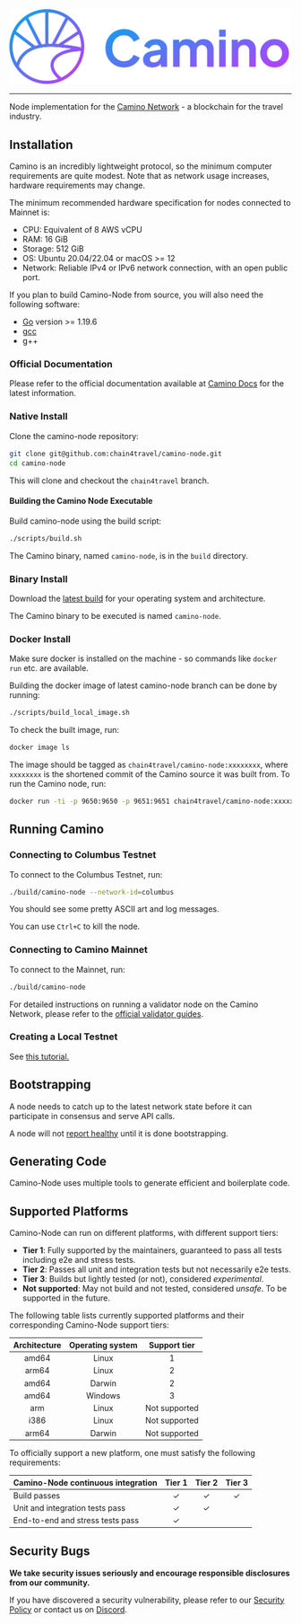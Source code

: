 <div align="center">
  <img src="resources/camino-logo.png?raw=true">
</div>

---

Node implementation for the [Camino Network](https://camino.network) - a blockchain for the travel industry.

## Installation

Camino is an incredibly lightweight protocol, so the minimum computer requirements are quite modest.
Note that as network usage increases, hardware requirements may change.

The minimum recommended hardware specification for nodes connected to Mainnet is:

- CPU: Equivalent of 8 AWS vCPU
- RAM: 16 GiB
- Storage: 512 GiB
- OS: Ubuntu 20.04/22.04 or macOS >= 12
- Network: Reliable IPv4 or IPv6 network connection, with an open public port.

If you plan to build Camino-Node from source, you will also need the following software:

- [Go](https://golang.org/doc/install) version >= 1.19.6
- [gcc](https://gcc.gnu.org/)
- g++

### Official Documentation

Please refer to the official documentation available at [Camino Docs](https://docs.camino.network/camino-node) for the latest information.

### Native Install

Clone the camino-node repository:

```sh
git clone git@github.com:chain4travel/camino-node.git
cd camino-node
```

This will clone and checkout the `chain4travel` branch.

#### Building the Camino Node Executable

Build camino-node using the build script:

```sh
./scripts/build.sh
```

The Camino binary, named `camino-node`, is in the `build` directory.

### Binary Install

Download the [latest build](https://github.com/chain4travel/camino-node/releases/latest) for your operating system and architecture.

The Camino binary to be executed is named `camino-node`.

### Docker Install

Make sure docker is installed on the machine - so commands like `docker run` etc. are available.

Building the docker image of latest camino-node branch can be done by running:

```sh
./scripts/build_local_image.sh
```

To check the built image, run:

```sh
docker image ls
```

The image should be tagged as `chain4travel/camino-node:xxxxxxxx`, where `xxxxxxxx` is the shortened commit of the Camino source it was built from. To run the Camino node, run:

```sh
docker run -ti -p 9650:9650 -p 9651:9651 chain4travel/camino-node:xxxxxxxx /camino-node/build/camino-node
```

## Running Camino

### Connecting to Columbus Testnet

To connect to the Columbus Testnet, run:

```sh
./build/camino-node --network-id=columbus
```

You should see some pretty ASCII art and log messages.

You can use `Ctrl+C` to kill the node.

### Connecting to Camino Mainnet

To connect to the Mainnet, run:

```sh
./build/camino-node
```
For detailed instructions on running a validator node on the Camino Network, please refer to the [official validator guides](https://docs.camino.network/validator-guides).


### Creating a Local Testnet

See [this tutorial.](https://docs.camino.foundation/developer/build/create-a-local-test-network/)

## Bootstrapping

A node needs to catch up to the latest network state before it can participate in consensus and serve API calls.

A node will not [report healthy](https://docs.camino.foundation/developer/apis/camino-node-apis/health) until it is done bootstrapping.

## Generating Code

Camino-Node uses multiple tools to generate efficient and boilerplate code.

## Supported Platforms

Camino-Node can run on different platforms, with different support tiers:

- **Tier 1**: Fully supported by the maintainers, guaranteed to pass all tests including e2e and stress tests.
- **Tier 2**: Passes all unit and integration tests but not necessarily e2e tests.
- **Tier 3**: Builds but lightly tested (or not), considered _experimental_.
- **Not supported**: May not build and not tested, considered _unsafe_. To be supported in the future.

The following table lists currently supported platforms and their corresponding
Camino-Node support tiers:

| Architecture | Operating system | Support tier  |
| :----------: | :--------------: | :-----------: |
|    amd64     |      Linux       |       1       |
|    arm64     |      Linux       |       2       |
|    amd64     |      Darwin      |       2       |
|    amd64     |     Windows      |       3       |
|     arm      |      Linux       | Not supported |
|     i386     |      Linux       | Not supported |
|    arm64     |      Darwin      | Not supported |

To officially support a new platform, one must satisfy the following requirements:

| Camino-Node continuous integration    | Tier 1  | Tier 2  | Tier 3  |
| ---------------------------------- | :-----: | :-----: | :-----: |
| Build passes                       | &check; | &check; | &check; |
| Unit and integration tests pass    | &check; | &check; |         |
| End-to-end and stress tests pass   | &check; |         |         |

## Security Bugs

**We take security issues seriously and encourage responsible disclosures from our community.**

If you have discovered a security vulnerability, please refer to our [Security Policy](SECURITY.md) or contact us on [Discord](https://discord.gg/camino).
